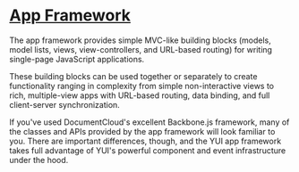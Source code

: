 [App Framework][app]
====================

The app framework provides simple MVC-like building blocks (models, model lists,
views, view-controllers, and URL-based routing) for writing single-page
JavaScript applications.

These building blocks can be used together or separately to create functionality
ranging in complexity from simple non-interactive views to rich, multiple-view
apps with URL-based routing, data binding, and full client-server
synchronization.

If you've used DocumentCloud's excellent Backbone.js framework, many of the
classes and APIs provided by the app framework will look familiar to you. There
are important differences, though, and the YUI app framework takes full
advantage of YUI's powerful component and event infrastructure under the hood.


[app]: http://yuilibrary.com/yui/docs/app/
